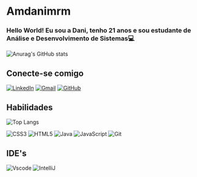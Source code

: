 

# Amdanimrm
### Hello World! Eu sou a Dani, tenho 21 anos e sou estudante de Análise e Desenvolvimento de Sistemas💻

![Anurag's GitHub stats](https://github-readme-stats.vercel.app/api?username=Amdanimrm&theme=ocean_dark&show_icons=true)

## Conecte-se comigo

[![LinkedIn](https://img.shields.io/badge/LinkedIn-0077B5?style=for-the-badge&logo=linkedin&logoColor=white)](https://www.linkedin.com/in/danielle-rodrigues-morais/)
[![Gmail](https://img.shields.io/badge/Gmail-333333?style=for-the-badge&logo=gmail&logoColor=red)](mailto:am.daniellerodrigues@gmail.com)
[![GitHub](https://img.shields.io/badge/GitHub-100000?style=for-the-badge&logo=github&logoColor=white)](https://github.com/Amdanimrm)

## Habilidades

![Top Langs](https://github-readme-stats-git-masterrstaa-rickstaa.vercel.app/api/top-langs/?username=Amdanimrm&layout=compact&theme=ocean_dark&show_icons=true)

![CSS3](https://img.shields.io/badge/CSS3-1572B6?style=for-the-badge&logo=css3&logoColor=white)
![HTML5](https://img.shields.io/badge/HTML5-E34F26?style=for-the-badge&logo=html5&logoColor=white)
![Java](https://img.shields.io/badge/java-%23ED8B00.svg?style=for-the-badge&logo=openjdk&logoColor=white)
![JavaScript](https://img.shields.io/badge/JavaScript-F7DF1E?style=for-the-badge&logo=javascript&logoColor=black)
![Git](https://img.shields.io/badge/GIT-E44C30?style=for-the-badge&logo=git&logoColor=white)


## IDE's

![Vscode](https://img.shields.io/badge/Vscode-007ACC?style=for-the-badge&logo=visual-studio-code&logoColor=white)
![IntelliJ](https://img.shields.io/badge/IntelliJ_IDEA-puple?style=for-the-badge&logo=intellijidea&color=%23000000)
